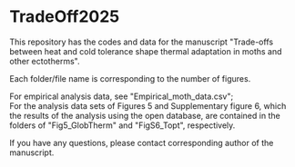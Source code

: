 # TradeOff2025

This repository has the codes and data for the manuscript "Trade-offs between heat and cold tolerance shape thermal adaptation in moths and other ectotherms".

Each folder/file name is corresponding to the number of figures.

For empirical analysis data, see "Empirical_moth_data.csv"; 
</br>For the analysis data sets of Figures 5 and Supplementary figure 6, which the results of the analysis using the open database, are contained in the folders of "Fig5_GlobTherm" and "FigS6_Topt", respectively. 

If you have any questions, please contact corresponding author of the manuscript.
